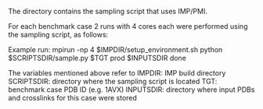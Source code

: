 The directory contains the sampling script that uses IMP/PMI.

For each benchmark case 2  runs with 4 cores each were performed using the sampling script, as follows:

Example run:
mpirun -np 4 $IMPDIR/setup_environment.sh  python $SCRIPTSDIR/sample.py $TGT prod $INPUTSDIR
done 

The variables mentioned above refer to 
IMPDIR: IMP build directory
SCRIPTSDIR: directory where the sampling script is located
TGT: benchmark case PDB ID (e.g. 1AVX)
INPUTSDIR: directory where input PDBs and crosslinks for this case were stored

